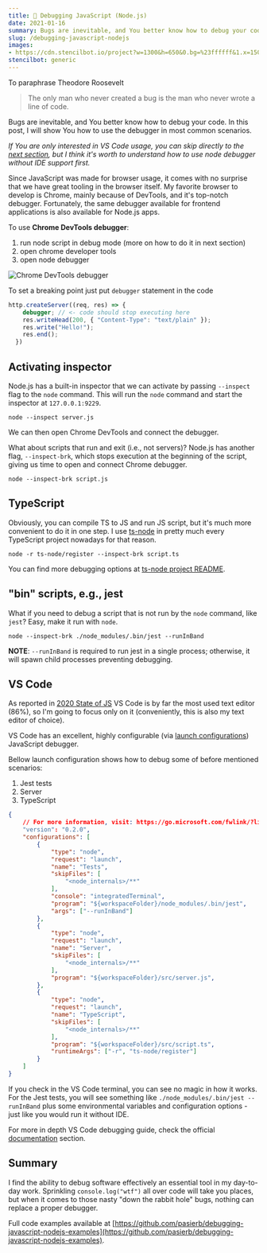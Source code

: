 ```yaml
---
title: 🐛 Debugging JavaScript (Node.js)
date: 2021-01-16
summary: Bugs are inevitable, and You better know how to debug your code. In this post, I will show You how to use the debugger in most common scenarios.
slug: /debugging-javascript-nodejs
images:
- https://cdn.stencilbot.io/project?w=1300&h=650&0.bg=%23ffffff&1.x=150&1.y=75&1.w=1000&1.h=500&1.txt=Debugging%20JavaScript%20(Node.js)&1.color=%23c13e70&1.fontSize=60&1.font=DM%20Sans%3A700&1.txtAlign=center&1.valign=middle
stencilbot: generic
---
```


To paraphrase Theodore Roosevelt

> The only man who never created a bug is the man who never wrote a line of code.

Bugs are inevitable, and You better know how to debug your code. In this post, I will show You how to use the debugger in most common scenarios.

*If You are only interested in VS Code usage, you can skip directly to the [next section](#vscode), but I think it's worth to understand how to use node debugger without IDE support first.*

Since JavaScript was made for browser usage, it comes with no surprise that we have great tooling in the browser itself. My favorite browser to develop is Chrome, mainly because of DevTools, and it's top-notch debugger. Fortunately, the same debugger available for frontend applications is also available for Node.js apps.

To use **Chrome DevTools debugger**:

1. run node script in debug mode (more on how to do it in next section)
2. open chrome developer tools
3. open node debugger

![Chrome DevTools debugger](images/chrome-debugger-button.png)

To set a breaking point just put `debugger` statement in the code

```javascript
http.createServer((req, res) => {
    debugger; // <- code should stop executing here
    res.writeHead(200, { "Content-Type": "text/plain" });
    res.write("Hello!");
    res.end();
  })
```

## Activating inspector

Node.js has a built-in inspector that we can activate by passing `--inspect` flag to the `node` command. This will run the `node` command and start the inspector at `127.0.0.1:9229`. 

```shell
node --inspect server.js
```

We can then open Chrome DevTools and connect the debugger.

What about scripts that run and exit (i.e., not servers)? Node.js has another flag, `--inspect-brk`, which stops execution at the beginning of the script, giving us time to open and connect Chrome debugger.

```shell
node --inspect-brk script.js
```

## TypeScript

Obviously, you can compile TS to JS and run JS script, but it's much more convenient to do it in one step. I use [ts-node](https://github.com/TypeStrong/ts-node) in pretty much every TypeScript project nowadays for that reason.

```shell
node -r ts-node/register --inspect-brk script.ts
```


You can find more debugging options at [ts-node project README](https://github.com/TypeStrong/ts-node#programmatic).

## "bin" scripts, e.g., jest

What if you need to debug a script that is not run by the `node` command, like `jest`?
Easy, make it run with `node`.  

```shell
node --inspect-brk ./node_modules/.bin/jest --runInBand
```

**NOTE**: `--runInBand` is required to run jest in a single process; otherwise, it will spawn child processes preventing debugging.

## <a name="vscode"></a> VS Code

As reported in [2020 State of JS](https://2020.stateofjs.com/en-US/other-tools/#text_editors) VS Code is by far the most used text editor (86%), so I'm going to focus only on it (conveniently, this is also my text editor of choice).

VS Code has an excellent, highly configurable (via [launch configurations](https://code.visualstudio.com/Docs/editor/debugging#_launch-configurations)) JavaScript debugger.

Bellow launch configuration shows how to debug some of before mentioned scenarios:

1. Jest tests
2. Server
3. TypeScript

```json
{
    // For more information, visit: https://go.microsoft.com/fwlink/?linkid=830387
    "version": "0.2.0",
    "configurations": [
        {
            "type": "node",
            "request": "launch",
            "name": "Tests",
            "skipFiles": [
                "<node_internals>/**"
            ],
            "console": "integratedTerminal",
            "program": "${workspaceFolder}/node_modules/.bin/jest",
            "args": ["--runInBand"]
        },
        {
            "type": "node",
            "request": "launch",
            "name": "Server",
            "skipFiles": [
                "<node_internals>/**"
            ],
            "program": "${workspaceFolder}/src/server.js",
        },
        {
            "type": "node",
            "request": "launch",
            "name": "TypeScript",
            "skipFiles": [
                "<node_internals>/**"
            ],
            "program": "${workspaceFolder}/src/script.ts",
            "runtimeArgs": ["-r", "ts-node/register"]
        }
    ]
}
```

If you check in the VS Code terminal, you can see no magic in how it works. For the Jest tests, you will see something like `./node_modules/.bin/jest --runInBand` plus some environmental variables and configuration options - just like you would run it without IDE.

For more in depth VS Code debugging guide, check the official [documentation](https://code.visualstudio.com/Docs/editor/debugging) section.

## Summary

I find the ability to debug software effectively an essential tool in my day-to-day work. Sprinkling `console.log("wtf")` all over code will take you places, but when it comes to those nasty "down the rabbit hole" bugs, nothing can replace a proper debugger.

Full code examples available at [https://github.com/pasierb/debugging-javascript-nodejs-examples](https://github.com/pasierb/debugging-javascript-nodejs-examples).
